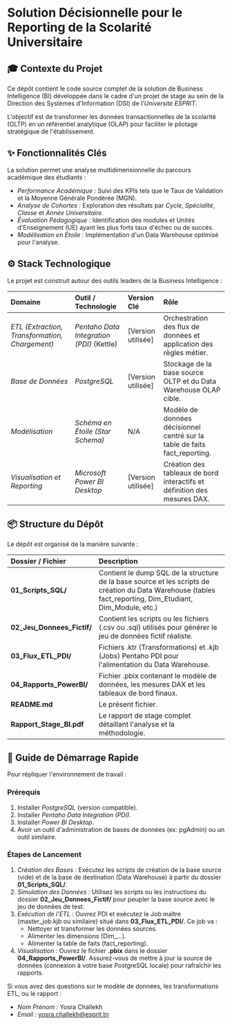 # Solution Décisionnelle pour le Reporting de la Scolarité Universitaire

## 🎓 Contexte du Projet

Ce dépôt contient le code source complet de la solution de Business Intelligence (BI) développée dans le cadre d'un projet de stage au sein de la Direction des Systèmes d'Information (DSI) de l'*Université ESPRIT*.

L'objectif est de transformer les données transactionnelles de la scolarité (OLTP) en un référentiel analytique (OLAP) pour faciliter le pilotage stratégique de l'établissement.

## ✨ Fonctionnalités Clés

La solution permet une analyse multidimensionnelle du parcours académique des étudiants :

* *Performance Académique :* Suivi des KPIs tels que le Taux de Validation et la Moyenne Générale Pondérée (MGN).
* *Analyse de Cohortes :* Exploration des résultats par *Cycle*, *Spécialité*, *Classe* et *Année Universitaire*.
* *Évaluation Pédagogique :* Identification des modules et Unités d'Enseignement (UE) ayant les plus forts taux d'échec ou de succès.
* *Modélisation en Étoile :* Implémentation d'un Data Warehouse optimisé pour l'analyse.

## ⚙️ Stack Technologique

Le projet est construit autour des outils leaders de la Business Intelligence :

| Domaine | Outil / Technologie | Version Clé | Rôle |
| :--- | :--- | :--- | :--- |
| *ETL (Extraction, Transformation, Chargement)* | *Pentaho Data Integration (PDI)* (Kettle) | [Version utilisée] | Orchestration des flux de données et application des règles métier. |
| *Base de Données* | *PostgreSQL* | [Version utilisée] | Stockage de la base source OLTP et du Data Warehouse OLAP cible. |
| *Modélisation* | *Schéma en Étoile (Star Schema)* | N/A | Modèle de données décisionnel centré sur la table de faits fact_reporting. |
| *Visualisation et Reporting* | *Microsoft Power BI Desktop* | [Version utilisée] | Création des tableaux de bord interactifs et définition des mesures DAX. |

## 📦 Structure du Dépôt

Le dépôt est organisé de la manière suivante :

| Dossier / Fichier | Description |
| :--- | :--- |
| **01_Scripts_SQL/** | Contient le dump SQL de la structure de la base source et les scripts de création du Data Warehouse (tables fact_reporting, Dim_Etudiant, Dim_Module, etc.) |
| **02_Jeu_Donnees_Fictif/** | Contient les scripts ou les fichiers (.csv ou .sql) utilisés pour générer le jeu de données fictif réaliste. |
| **03_Flux_ETL_PDI/** | Fichiers .ktr (Transformations) et .kjb (Jobs) Pentaho PDI pour l'alimentation du Data Warehouse. |
| **04_Rapports_PowerBI/**| Fichier .pbix contenant le modèle de données, les mesures DAX et les tableaux de bord finaux. |
| **README.md** | Le présent fichier. |
| **Rapport_Stage_BI.pdf** | Le rapport de stage complet détaillant l'analyse et la méthodologie. |

## 🚀 Guide de Démarrage Rapide

Pour répliquer l'environnement de travail :

### Prérequis

1.  Installer *PostgreSQL* (version compatible).
2.  Installer *Pentaho Data Integration (PDI)*.
3.  Installer *Power BI Desktop*.
4.  Avoir un outil d'administration de bases de données (ex: pgAdmin) ou un outil similaire.

### Étapes de Lancement

1.  *Création des Bases :* Exécutez les scripts de création de la base source (vide) et de la base de destination (Data Warehouse) à partir du dossier **01_Scripts_SQL/**.
2.  *Simulation des Données :* Utilisez les scripts ou les instructions du dossier **02_Jeu_Donnees_Fictif/** pour peupler la base source avec le jeu de données de test.
3.  *Exécution de l'ETL :* Ouvrez PDI et exécutez le Job maître (master_job.kjb ou similaire) situé dans **03_Flux_ETL_PDI/**. Ce job va :
    * Nettoyer et transformer les données sources.
    * Alimenter les dimensions (Dim_...).
    * Alimenter la table de faits (fact_reporting).
4.  *Visualisation :* Ouvrez le fichier **.pbix** dans le dossier **04_Rapports_PowerBI/**. Assurez-vous de mettre à jour la source de données (connexion à votre base PostgreSQL locale) pour rafraîchir les rapports.



Si vous avez des questions sur le modèle de données, les transformations ETL, ou le rapport :

* *Nom Prénom :* Yosra Challekh
* *Email :* yosra.challekh@esprit.tn
